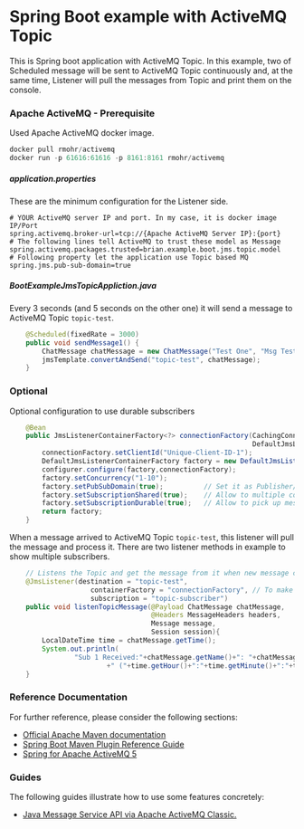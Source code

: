 # Spring Boot example with ActiveMQ Topic 
This is Spring boot application with ActiveMQ Topic. In this example, two of Scheduled message
will be sent to ActiveMQ Topic continuously and, at the same time, Listener will pull the 
messages from Topic and print them on the console.

### Apache ActiveMQ - Prerequisite
Used Apache ActiveMQ docker image.
```java
docker pull rmohr/activemq
docker run -p 61616:61616 -p 8161:8161 rmohr/activemq
```

##### application.properties
These are the minimum configuration for the Listener side. 
```properties
# YOUR ActiveMQ server IP and port. In my case, it is docker image IP/Port
spring.activemq.broker-url=tcp://{Apache ActiveMQ Server IP}:{port}
# The following lines tell ActiveMQ to trust these model as Message
spring.activemq.packages.trusted=brian.example.boot.jms.topic.model
# Following property let the application use Topic based MQ
spring.jms.pub-sub-domain=true
```

##### BootExampleJmsTopicAppliction.java
Every 3 seconds (and 5 seconds on the other one) it will send a message to 
ActiveMQ Topic `topic-test`.
```java
    @Scheduled(fixedRate = 3000)
    public void sendMessage1() {
        ChatMessage chatMessage = new ChatMessage("Test One", "Msg Test("+(++test1Counter)+")");
        jmsTemplate.convertAndSend("topic-test", chatMessage);
    }
```

### Optional 
Optional configuration to use durable subscribers
```java
    @Bean
    public JmsListenerContainerFactory<?> connectionFactory(CachingConnectionFactory connectionFactory,
                                                            DefaultJmsListenerContainerFactoryConfigurer configurer){
        connectionFactory.setClientId("Unique-Client-ID-1");
        DefaultJmsListenerContainerFactory factory = new DefaultJmsListenerContainerFactory();
        configurer.configure(factory,connectionFactory);
        factory.setConcurrency("1-10");
        factory.setPubSubDomain(true);          // Set it as Publisher/Subscriber model instead of Queue
        factory.setSubscriptionShared(true);    // Allow to multiple consumer to process messages
        factory.setSubscriptionDurable(true);   // Allow to pick up messages added while consumer was offline
        return factory;
    }
```

When a message arrived to ActiveMQ Topic `topic-test`, this listener will pull the message
and process it. There are two listener methods in example to show multiple subscribers.
```java
    // Listens the Topic and get the message from it when new message comes in
    @JmsListener(destination = "topic-test",
                    containerFactory = "connectionFactory", // To make it durable through offline message
                    subscription = "topic-subscriber")
    public void listenTopicMessage(@Payload ChatMessage chatMessage,
                                   @Headers MessageHeaders headers,
                                   Message message,
                                   Session session){
        LocalDateTime time = chatMessage.getTime();
        System.out.println(
                "Sub 1 Received:"+chatMessage.getName()+": "+chatMessage.getMessage()
                        +" ("+time.getHour()+":"+time.getMinute()+":"+time.getSecond()+")" );
    }
```


### Reference Documentation
For further reference, please consider the following sections:

* [Official Apache Maven documentation](https://maven.apache.org/guides/index.html)
* [Spring Boot Maven Plugin Reference Guide](https://docs.spring.io/spring-boot/docs/2.2.4.RELEASE/maven-plugin/)
* [Spring for Apache ActiveMQ 5](https://docs.spring.io/spring-boot/docs/2.2.4.RELEASE/reference/htmlsingle/#boot-features-activemq)

### Guides
The following guides illustrate how to use some features concretely:

* [Java Message Service API via Apache ActiveMQ Classic.](https://spring.io/guides/gs/messaging-jms/)

